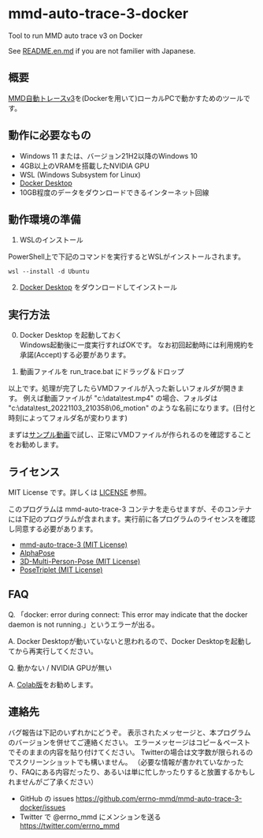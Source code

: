 # mmd-auto-trace-3-docker
Tool to run MMD auto trace v3 on Docker

See [README.en.md](README.en.md) if you are not familier with Japanese.

## 概要

[MMD自動トレースv3](https://qiita.com/miu200521358/items/fb0a7bcf2764d7797e26)を(Dockerを用いて)ローカルPCで動かすためのツールです。

## 動作に必要なもの

- Windows 11 または、バージョン21H2以降のWindows 10
- 4GB以上のVRAMを搭載したNVIDIA GPU
- WSL (Windows Subsystem for Linux)
- [Docker Desktop](https://www.docker.com/)
- 10GB程度のデータをダウンロードできるインターネット回線

## 動作環境の準備

1. WSLのインストール

PowerShell上で下記のコマンドを実行するとWSLがインストールされます。
```
wsl --install -d Ubuntu
```

2. [Docker Desktop](https://www.docker.com/) をダウンロードしてインストール

## 実行方法

0. Docker Desktop を起動しておく  
   Windows起動後に一度実行すればOKです。
   なお初回起動時には利用規約を承諾(Accept)する必要があります。

1. 動画ファイルを run_trace.bat にドラッグ＆ドロップ

以上です。処理が完了したらVMDファイルが入った新しいフォルダが開きます。
例えば動画ファイルが "c:\data\test.mp4" の場合、フォルダは "c:\data\test_20221103_210358\06_motion" のような名前になります。(日付と時刻によってフォルダ名が変わります)

まずは[サンプル動画](https://drive.google.com/open?id=1ccBzmONGNDbvmKa7SSqwMRPKQ3q-_6LG)で試し、正常にVMDファイルが作られるのを確認することをお勧めします。

## ライセンス
MIT License です。詳しくは [LICENSE](LICENSE) 参照。

このプログラムは mmd-auto-trace-3 コンテナを走らせますが、そのコンテナには下記のプログラムが含まれます。実行前に各プログラムのライセンスを確認し同意する必要があります。

- [mmd-auto-trace-3 (MIT License)](https://github.com/miu200521358/mmd-auto-trace-3/blob/main/LICENSE)
- [AlphaPose](https://github.com/MVIG-SJTU/AlphaPose#license)
- [3D-Multi-Person-Pose (MIT License)](https://github.com/miu200521358/3D-Multi-Person-Pose/blob/main/LICENSE)
- [PoseTriplet (MIT License)](https://github.com/Garfield-kh/PoseTriplet/blob/main/LICENSE)

## FAQ

Q. 「docker: error during connect: This error may indicate that the docker daemon is not running.」というエラーが出る。

A. Docker Desktopが動いていないと思われるので、Docker Desktopを起動してから再実行してください。

Q. 動かない / NVIDIA GPUが無い

A. [Colab版](https://colab.research.google.com/github/miu200521358/motion_trace_colab/blob/master/MMDAutoTrace3.ipynb)をお勧めします。

## 連絡先

バグ報告は下記のいずれかにどうぞ。
表示されたメッセージと、本プログラムのバージョンを併せてご連絡ください。
エラーメッセージはコピー＆ペーストでそのままの内容を貼り付けてください。
Twitterの場合は文字数が限られるのでスクリーンショットでも構いません。
（必要な情報が書かれていなかったり、FAQにある内容だったり、あるいは単に忙しかったりすると放置するかもしれませんがご了承ください）

- GitHub の issues
  https://github.com/errno-mmd/mmd-auto-trace-3-docker/issues
- Twitter で @errno_mmd にメンションを送る
  https://twitter.com/errno_mmd
